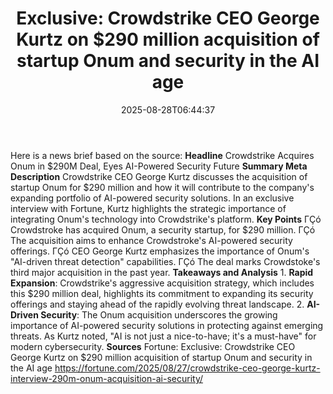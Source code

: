 ﻿---
title: "Exclusive: Crowdstrike CEO George Kurtz on $290 million acquisition of startup Onum and security in the AI age"
date: "2025-08-28T06:44:37"
category: "Markets"
summary: ""
slug: "exclusive crowdstrike ceo george kurtz on 290 million acquis"
source_urls:
  - "https://fortune.com/2025/08/27/crowdstrike-ceo-george-kurtz-interview-290m-onum-acquisition-ai-security/"
seo:
  title: "Exclusive: Crowdstrike CEO George Kurtz on $290 million acquisition of startup Onum and security in the AI age | Hash n Hedge"
  description: ""
  keywords: ["news", "markets", "brief"]
---
Here is a news brief based on the source:  **Headline** Crowdstrike Acquires Onum in $290M Deal, Eyes AI-Powered Security Future  **Summary Meta Description** Crowdstrike CEO George Kurtz discusses the acquisition of startup Onum for $290 million and how it will contribute to the company's expanding portfolio of AI-powered security solutions. In an exclusive interview with Fortune, Kurtz highlights the strategic importance of integrating Onum's technology into Crowdstrike's platform.  **Key Points**  ΓÇó Crowdstroke has acquired Onum, a security startup, for $290 million. ΓÇó The acquisition aims to enhance Crowdstroke's AI-powered security offerings. ΓÇó CEO George Kurtz emphasizes the importance of Onum's "AI-driven threat detection" capabilities. ΓÇó The deal marks Crowdstoke's third major acquisition in the past year.  **Takeaways and Analysis**  1. **Rapid Expansion**: Crowdstrike's aggressive acquisition strategy, which includes this $290 million deal, highlights its commitment to expanding its security offerings and staying ahead of the rapidly evolving threat landscape. 2. **AI-Driven Security**: The Onum acquisition underscores the growing importance of AI-powered security solutions in protecting against emerging threats. As Kurtz noted, "AI is not just a nice-to-have; it's a must-have" for modern cybersecurity.  **Sources** Fortune: Exclusive: Crowdstrike CEO George Kurtz on $290 million acquisition of startup Onum and security in the AI age https://fortune.com/2025/08/27/crowdstrike-ceo-george-kurtz-interview-290m-onum-acquisition-ai-security/ 
